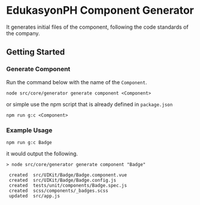 # EdukasyonPH Component Generator

It generates initial files of the component, following the code standards of the company. 

## Getting Started

### Generate Component
Run the command below with the name of the `Component`.
```
node src/core/generator generate component <Component>
```
or simple use the npm script that is already defined in `package.json`
```
npm run g:c <Component>
```

### Example Usage

```
npm run g:c Badge
```
it would output the following.

```
> node src/core/generator generate component "Badge"

 created  src/UIKit/Badge/Badge.component.vue
 created  src/UIKit/Badge/Badge.config.js
 created  tests/unit/components/Badge.spec.js
 created  scss/components/_badges.scss
 updated  src/app.js
```